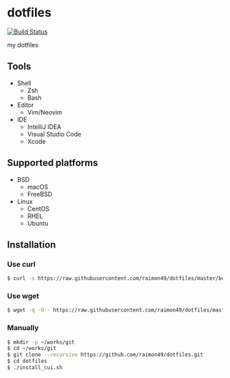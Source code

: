 dotfiles
========

[![Build Status](https://travis-ci.org/raimon49/dotfiles.svg?branch=master)](https://travis-ci.org/raimon49/dotfiles)

my dotfiles

Tools
-----

* Shell
    * Zsh
    * Bash
* Editor
    * Vim/Neovim
* IDE
    * IntelliJ IDEA
    * Visual Studio Code
    * Xcode

Supported platforms
-------------------

* BSD
    * macOS
    * FreeBSD
* Linux
    * CentOS
    * RHEL
    * Ubuntu

Installation
------------

### Use curl

```bash
$ curl -s https://raw.githubusercontent.com/raimon49/dotfiles/master/bootstrap.sh | sh
```

### Use wget

```bash
$ wget -q -O - https://raw.githubusercontent.com/raimon49/dotfiles/master/bootstrap.sh | sh
```

### Manually

```bash
$ mkdir -p ~/works/git
$ cd ~/works/git
$ git clone --recursive https://github.com/raimon49/dotfiles.git
$ cd dotfiles
$ ./install_cui.sh
```
